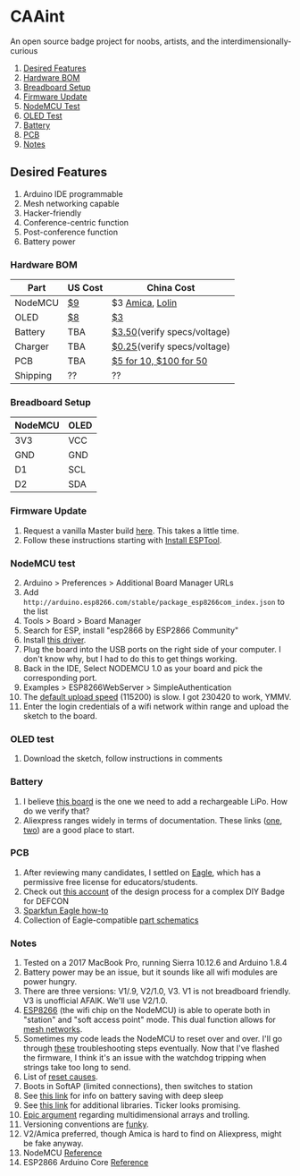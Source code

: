 # CAAint
An open source badge project for noobs, artists, and the interdimensionally-curious

1. [Desired Features](#desired-features)
2. [Hardware BOM](#hardware-bom)
3. [Breadboard Setup](#breadboard-setup)
4. [Firmware Update](#firmware-update)
5. [NodeMCU Test](#nodemcu-test)
6. [OLED Test](#oled-test)
7. [Battery](#battery)
7. [PCB](#pcb)
8. [Notes](#notes)

## Desired Features
1. Arduino IDE programmable
2. Mesh networking capable
3. Hacker-friendly
4. Conference-centric function
5. Post-conference function
6. Battery power

### Hardware BOM
Part | US Cost | China Cost
--- | --- | ---
NodeMCU | [$9](https://www.amazon.com/gp/product/B010O1G1ES/ref=oh_aui_detailpage_o00_s01?ie=UTF8&psc=1) | $3 [Amica](https://www.aliexpress.com/item/1pcs-Wireless-module-NodeMcu-Lua-WIFI-Internet-of-Things-development-board-based-ESP8266-CP2102-with-pcb/32719524260.html?spm=2114.search0104.3.49.782Zwp&ws_ab_test=searchweb0_0,searchweb201602_4_10152_10065_10151_10130_10068_10344_10345_10342_10343_10340_10341_10307_10060_10155_10154_10056_10055_10054_10539_10538_5370015_10537_10059_10536_10535_10534_10533_100031_10099_10338_10103_10102_10052_10053_10107_10050_10142_10051_10324_10325_10084_10083_10080_10082_10081_10178_10110_5590015_10111_10112_10113_10114_5610015_10312_10313_10314_10317_10318_10078_10079_10073-normal#cfs,searchweb201603_1,ppcSwitch_5&btsid=2aed71c2-dffe-45d4-9c74-09e8aacf4ef1&algo_expid=34137b6c-91fb-44da-b06f-060b2c408eb9-6&algo_pvid=34137b6c-91fb-44da-b06f-060b2c408eb9), [Lolin](https://www.aliexpress.com/item/1PCS-Wireless-module-CH340-NodeMcu-V3-Lua-WIFI-Internet-of-Things-development-board-based-ESP8266/32802874451.html?spm=2114.search0104.3.169.782Zwp&ws_ab_test=searchweb0_0,searchweb201602_4_10152_10065_10151_10130_10068_10344_10345_10342_10343_10340_10341_10307_10060_10155_10154_10056_10055_10054_10539_10538_5370015_10537_10059_10536_10535_10534_10533_100031_10099_10338_10103_10102_10052_10053_10107_10050_10142_10051_10324_10325_10084_10083_10080_10082_10081_10178_10110_5590015_10111_10112_10113_10114_5610015_10312_10313_10314_10317_10318_10078_10079_10073,searchweb201603_1,ppcSwitch_5&btsid=2aed71c2-dffe-45d4-9c74-09e8aacf4ef1&algo_expid=34137b6c-91fb-44da-b06f-060b2c408eb9-21&algo_pvid=34137b6c-91fb-44da-b06f-060b2c408eb9)
OLED | [$8](https://www.amazon.com/gp/product/B072FJRNWV/ref=oh_aui_detailpage_o00_s01?ie=UTF8&psc=1) | [$3](https://www.aliexpress.com/store/product/10pcs-White-Blue-White-and-Blue-color-0-96-inch-128X64-OLED-Display-Module-For-arduino/1525680_32765278698.html?spm=2114.12010615.0.0.2253f604ZQG0c1)
Battery | TBA | [$3.50](https://www.aliexpress.com/item/5pcs-3-7V-1000mah-504050-Lithium-Polymer-LiPo-Rechargeable-Battery-For-Mp3-MP4-MP5-DVD-PAD/1097525459.html?spm=2114.10010108.100009.1.299e9514ZTnXiI&traffic_analysisId=recommend_2037_null_null_null&scm=1007.13482.91320.0&pvid=e6408c7e-7398-44d7-8bc4-ea6305ebcbbe&tpp=1)(verify specs/voltage)
Charger | TBA | [$0.25](https://www.aliexpress.com/item/10PCS-MINI-USB-1A-Lithium-Battery-Charging-Board-Charger-Module-With-Protection-TP4056/32805383965.html?ws_ab_test=searchweb0_0,searchweb201602_4_10152_10065_10151_10130_10068_10344_10345_10342_10343_10340_10341_10541_10540_10307_10060_10155_10154_10056_10055_10054_10539_10538_10537_10059_10536_10534_10533_100031_10099_10103_10102_5590020_10052_5640020_10053_10107_10050_10142_10051_10324_10325_10084_10083_5370020_10080_10082_10081_10178_10110_10111_10112_10113_10114_5630020_10312_10313_10314_10317_10318_10078_10079_10073-10318normal#cfs,searchweb201603_25,ppcSwitch_5&btsid=f94d43b7-f423-41f8-83ac-27b28ef9341d&algo_expid=7730b822-e17d-4589-93ef-2c0607a3ed26-7&algo_pvid=7730b822-e17d-4589-93ef-2c0607a3ed26)(verify specs/voltage)
PCB | TBA | [$5 for 10, $100 for 50](https://www.seeedstudio.com/fusion_pcb.html)
Shipping | ?? | ??

### Breadboard Setup
NodeMCU | OLED
--- | ---
3V3 | VCC
GND | GND
D1 | SCL
D2 | SDA

### Firmware Update
1. Request a vanilla Master build [here](https://nodemcu-build.com/index.php). This takes a little time.
2. Follow these instructions starting with [Install ESPTool](https://github.com/nodemcu/nodemcu-devkit/wiki/Getting-Started-on-OSX).

### NodeMCU test
2. Arduino > Preferences > Additional Board Manager URLs
3. Add ```http://arduino.esp8266.com/stable/package_esp8266com_index.json``` to the list
4. Tools > Board > Board Manager
5. Search for ESP, install "esp2866 by ESP2866 Community"
6. Install [this driver](https://github.com/adrianmihalko/ch340g-ch34g-ch34x-mac-os-x-driver).
7. Plug the board into the USB ports on the right side of your computer. I don't know why, but I had to do this to get things working.
7. Back in the IDE, Select NODEMCU 1.0 as your board and pick the corresponding port.
8. Examples > ESP8266WebServer > SimpleAuthentication
1. The [default upload speed](http://www.esp8266.com/viewtopic.php?f=32&t=2626&sid=0d51751c466764477328d679d83d98ba&start=4) (115200) is slow. I got 230420 to work, YMMV.
9. Enter the login credentials of a wifi network within range and upload the sketch to the board.

### OLED test
1. Download the sketch, follow instructions in comments

### Battery
1. I believe [this board](https://www.aliexpress.com/item/10PCS-MINI-USB-1A-Lithium-Battery-Charging-Board-Charger-Module-With-Protection-TP4056/32805383965.html?ws_ab_test=searchweb0_0,searchweb201602_4_10152_10065_10151_10130_10068_10344_10345_10342_10343_10340_10341_10541_10540_10307_10060_10155_10154_10056_10055_10054_10539_10538_10537_10059_10536_10534_10533_100031_10099_10103_10102_5590020_10052_5640020_10053_10107_10050_10142_10051_10324_10325_10084_10083_5370020_10080_10082_10081_10178_10110_10111_10112_10113_10114_5630020_10312_10313_10314_10317_10318_10078_10079_10073-10318normal#cfs,searchweb201603_25,ppcSwitch_5&btsid=f94d43b7-f423-41f8-83ac-27b28ef9341d&algo_expid=7730b822-e17d-4589-93ef-2c0607a3ed26-7&algo_pvid=7730b822-e17d-4589-93ef-2c0607a3ed26) is the one we need to add a rechargeable LiPo. How do we verify that?
2. Aliexpress ranges widely in terms of documentation. These links ([one](https://www.aliexpress.com/item/5-pcs-Micro-USB-5V-1A-18650-TP4056-Lithium-Battery-Charger-Module-Charging-Board-With-Protection/32728720869.html?ws_ab_test=searchweb0_0,searchweb201602_4_10152_10065_10151_10130_10068_10344_10345_10342_10343_10340_10341_10541_10540_10307_5640015_10060_10155_10154_10056_10055_10054_10539_10538_5370015_10537_10059_10536_10534_10533_100031_10099_10103_10102_10052_10053_10107_10050_10142_10051_10324_10325_10084_10083_10080_10082_10081_10178_10110_5590015_10111_10112_10113_10114_10312_10313_10314_10317_10318_10078_10079_10073_5630015,searchweb201603_25,ppcSwitch_5&btsid=3a938dc3-219f-4d86-93fb-d2da4a9aa73e&algo_expid=eaddbdc6-2ea0-40d2-a2cf-718034a3ffef-0&algo_pvid=eaddbdc6-2ea0-40d2-a2cf-718034a3ffef), [two](http://www.hotmcu.com/tp4056-micro-usb-5v-1a-lithium-battery-charger-with-protection-p-176.html)) are a good place to start.

### PCB
1. After reviewing many candidates, I settled on [Eagle](https://www.autodesk.com/education/free-software/eagle#), which has a permissive free license for educators/students.
2. Check out [this account](https://hackaday.io/project/18508-mr-robot-badge/log/64526-how-i-created-the-mr-robot-badge) of the design process for a complex DIY Badge for DEFCON
3. [Sparkfun Eagle how-to](https://learn.sparkfun.com/tutorials/using-eagle-schematic)
4. Collection of Eagle-compatible [part schematics](https://www.diymodules.org/)

### Notes
1. Tested on a 2017 MacBook Pro, running Sierra 10.12.6 and Arduino 1.8.4 
3. Battery power may be an issue, but it sounds like all wifi modules are power hungry.
4. There are three versions: V1/.9, V2/1.0, V3. V1 is not breadboard friendly. V3 is unofficial AFAIK. We'll use V2/1.0.
5. [ESP8266](http://arduino-esp8266.readthedocs.io/en/latest/index.html) (the wifi chip on the NodeMCU) is able to operate both in
"station" and "soft access point" mode. This dual function allows for [mesh networks](http://arduino-esp8266.readthedocs.io/en/latest/esp8266wifi/readme.html#who-is-who).
6. Sometimes my code leads the NodeMCU to reset over and over. I'll go
through [these](https://stackoverflow.com/questions/31083757/esp8266-constantly-restarting) 
troubleshooting steps eventually. Now that I've flashed the
firmware, I think it's an issue with the watchdog tripping when strings
take too long to send.
7. List of [reset causes](http://www.esp8266.com/viewtopic.php?p=2096#p2112).
8. Boots in SoftAP (limited connections), then switches to station
9. See [this link](http://arduino-esp8266.readthedocs.io/en/latest/libraries.html#esp-specific-apis) for info on battery saving with deep sleep
10. See [this link](http://arduino-esp8266.readthedocs.io/en/latest/libraries.html#other-libraries-not-included-with-the-ide) for additional libraries. Ticker looks promising.
11. [Epic argument](https://forum.arduino.cc/index.php?topic=220385.0) regarding multidimensional arrays and trolling.
1. Versioning conventions are [funky](https://frightanic.com/iot/comparison-of-esp8266-nodemcu-development-boards/).
2. V2/Amica preferred, though Amica is hard to find on Aliexpress, might be fake anyway.
3. NodeMCU [Reference](https://nodemcu.readthedocs.io/en/master/)
4. ESP2866 Arduino Core [Reference](http://arduino-esp8266.readthedocs.io/en/latest/)

